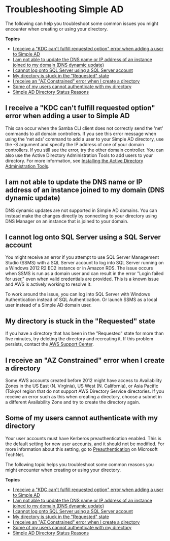 # Troubleshooting Simple AD<a name="simple_ad_troubleshooting"></a>

The following can help you troubleshoot some common issues you might encounter when creating or using your directory\.

**Topics**
+ [I receive a "KDC can't fulfill requested option" error when adding a user to Simple AD](#kdc_requested_option)
+ [I am not able to update the DNS name or IP address of an instance joined to my domain \(DNS dynamic update\)](#dns_dynamic_updates)
+ [I cannot log onto SQL Server using a SQL Server account](#sql_login_fail)
+ [My directory is stuck in the "Requested" state](#stuck_in_requested1)
+ [I receive an "AZ Constrained" error when I create a directory](#contrained_az1)
+ [Some of my users cannot authenticate with my directory](#kerberos_preauth1)
+ [Simple AD Directory Status Reasons](simple_ad_troubleshooting_reasons.md)

## I receive a "KDC can't fulfill requested option" error when adding a user to Simple AD<a name="kdc_requested_option"></a>

This can occur when the Samba CLI client does not correctly send the 'net' commands to all domain controllers\. If you see this error message when using the 'net ads' command to add a user to your Simple AD directory, use the \-S argument and specify the IP address of one of your domain controllers\. If you still see the error, try the other domain controller\. You can also use the Active Directory Administration Tools to add users to your directory\. For more information, see [Installing the Active Directory Administration Tools](simple_ad_install_ad_tools.md)\.

## I am not able to update the DNS name or IP address of an instance joined to my domain \(DNS dynamic update\)<a name="dns_dynamic_updates"></a>

DNS dynamic updates are not supported in Simple AD domains\. You can instead make the changes directly by connecting to your directory using DNS Manager on an instance that is joined to your domain\.

## I cannot log onto SQL Server using a SQL Server account<a name="sql_login_fail"></a>

You might receive an error if you attempt to use SQL Server Management Studio \(SSMS\) with a SQL Server account to log into SQL Server running on a Windows 2012 R2 EC2 instance or in Amazon RDS\. The issue occurs when SSMS is run as a domain user and can result in the error "Login failed for user," even when valid credentials are provided\. This is a known issue and AWS is actively working to resolve it\.

To work around the issue, you can log into SQL Server with Windows Authentication instead of SQL Authentication\. Or launch SSMS as a local user instead of a Simple AD domain user\. 

## My directory is stuck in the "Requested" state<a name="stuck_in_requested1"></a>

If you have a directory that has been in the "Requested" state for more than five minutes, try deleting the directory and recreating it\. If this problem persists, contact the [AWS Support Center](https://console.aws.amazon.com/support/home#/)\.

## I receive an "AZ Constrained" error when I create a directory<a name="contrained_az1"></a>

Some AWS accounts created before 2012 might have access to Availability Zones in the US East \(N\. Virginia\), US West \(N\. California\), or Asia Pacific \(Tokyo\) region that do not support AWS Directory Service directories\. If you receive an error such as this when creating a directory, choose a subnet in a different Availability Zone and try to create the directory again\.

## Some of my users cannot authenticate with my directory<a name="kerberos_preauth1"></a>

Your user accounts must have Kerberos preauthentication enabled\. This is the default setting for new user accounts, and it should not be modified\. For more information about this setting, go to [Preauthentication](http://technet.microsoft.com/en-us/library/cc961961.aspx) on Microsoft TechNet\.

The following topic helps you troubleshoot some common reasons you might encounter when creating or using your directory\.

**Topics**
+ [I receive a "KDC can't fulfill requested option" error when adding a user to Simple AD](#kdc_requested_option)
+ [I am not able to update the DNS name or IP address of an instance joined to my domain \(DNS dynamic update\)](#dns_dynamic_updates)
+ [I cannot log onto SQL Server using a SQL Server account](#sql_login_fail)
+ [My directory is stuck in the "Requested" state](#stuck_in_requested1)
+ [I receive an "AZ Constrained" error when I create a directory](#contrained_az1)
+ [Some of my users cannot authenticate with my directory](#kerberos_preauth1)
+ [Simple AD Directory Status Reasons](simple_ad_troubleshooting_reasons.md)